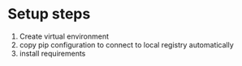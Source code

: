 # Setup steps
1. Create virtual environment
2. copy pip configuration to connect to local registry automatically
3. install requirements
